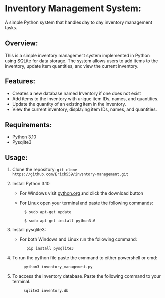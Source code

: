 # Inventory Management System:
A simple Python system that handles day to day inventory management tasks.

## Overview:
This is a simple inventory management system implemented in Python using SQLite for data storage. 
The system allows users to add items to the inventory, update item quantities, and view the current inventory.

## Features:
- Creates a new database named Inventory if one does not exist
- Add items to the inventory with unique item IDs, names, and quantities.
- Update the quantity of an existing item in the inventory.
- View the current inventory, displaying item IDs, names, and quantities.


## Requirements:
- Python 3.10
- Pysqlite3

## Usage:
1. Clone the repository: `git clone https://github.com/Erick559/inventory-management.git`
   
2. Install Python 3.10
    - For Windows visit [python.org](python.org)  and click the download button
   
    - For Linux open your terminal and paste the following commands:
   
            $ sudo apt-get update
   
            $ sudo apt-get install python3.6

3. Install pysqlite3:
   - For both Windows and Linux run the following command:
     
            pip install pysqlite3

4. To run the python file paste the command to either powershell or cmd:

            python3 inventory_management.py
   
5. To access the inventory database. Paste the following command to your terminal.

            sqlite3 inventory.db


